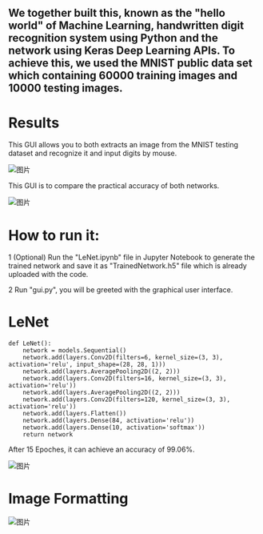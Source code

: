 ## We together built this, known as the "hello world" of Machine Learning, handwritten digit recognition system using Python and the network using Keras Deep Learning APIs. To achieve this, we used the MNIST public data set which containing 60000 training images and 10000 testing images.
# Results

This GUI  allows you to both extracts an image from the MNIST testing dataset and recognize it and input digits by mouse.

![图片](https://uploader.shimo.im/f/ByWQzQlcb94YsctT.gif?fileGuid=wddjjPjKCqywdPwW)

This GUI is to compare the practical accuracy of both networks.

![图片](https://uploader.shimo.im/f/CcGCe5qda9bSoJJl.gif?fileGuid=wddjjPjKCqywdPwW)


# How to run it:

1 (Optional) Run the "LeNet.ipynb" file in Jupyter Notebook to generate the trained network and save it as "TrainedNetwork.h5" file which is already uploaded with the code.

2 Run "gui.py", you will be greeted with the graphical user interface.

# LeNet

```plain
def LeNet():
    network = models.Sequential()
    network.add(layers.Conv2D(filters=6, kernel_size=(3, 3), activation='relu', input_shape=(28, 28, 1)))
    network.add(layers.AveragePooling2D((2, 2)))
    network.add(layers.Conv2D(filters=16, kernel_size=(3, 3), activation='relu'))
    network.add(layers.AveragePooling2D((2, 2)))
    network.add(layers.Conv2D(filters=120, kernel_size=(3, 3), activation='relu'))
    network.add(layers.Flatten())
    network.add(layers.Dense(84, activation='relu'))
    network.add(layers.Dense(10, activation='softmax'))
    return network
```
After 15 Epoches, it can achieve an accuracy of 99.06%.

![图片](https://uploader.shimo.im/f/BhbZZ8cMWImIuqku.png!thumbnail?fileGuid=wddjjPjKCqywdPwW)

# Image Formatting

![图片](https://uploader.shimo.im/f/cqbgJJ7x8R2L54Ci.png!thumbnail?fileGuid=wddjjPjKCqywdPwW)



